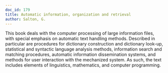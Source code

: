 ```yaml
---
doc_id: 179
title: Automatic information, organization and retrieval
author: Salton, G.
---
```


This book deals with the computer processing of large
information files, with special emphasis on automatic text handling methods.
Described in particular are procedures for dictionary construction and
dictionary look-up, statistical and syntactic language analysis methods,
information search and matching procedures, automatic information
dissemination systems, and methods for user interaction with the mechanized
system.  As such, the text includes elements of linguistics, mathematics,
and computer programming.
